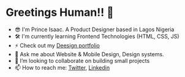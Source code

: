 # Greetings Human!! 🖖

<!--
**isaacprince/isaacprince** is a ✨ _special_ ✨ repository because its `README.md` (this file) appears on your GitHub profile.

Here are some ideas to get you started:

- 🔭 I’m currently working on Frontend Technologies (I'm a newbie)
- 🌱 I’m currently learning HTML, CSS, JS
- 👯 I’m looking to collaborate on ...
- 🤔 I’m looking for help with ...
- 💬 Ask me about ...
- 📫 How to reach me: ...
- 😄 Pronouns: ...
- ⚡ Fun fact: ...
-->


- 😎 I'm Prince Isaac. A Product Designer based in Lagos Nigeria
- 🛠 I'm currently learning Frontend Technologies (HTML, CSS, JS)
- ⚡ Check out my [Deesign portfolio](http://princeisaac.work/)
- 💬 Ask me about Website & Mobile Design, Design systems.
- 👯 I’m looking to collaborate on building small projects
- 📫 How to reach me: [Twitter](https://twitter.com/izikprinx), [Linkedin](https://www.linkedin.com/in/prince-isaac/)


